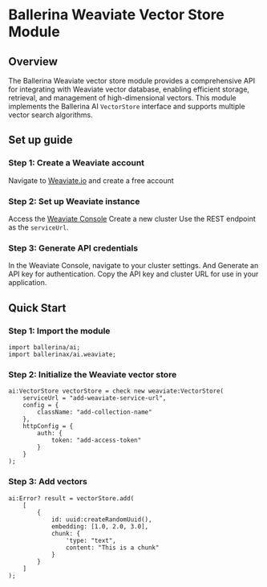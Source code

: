 # Ballerina Weaviate Vector Store Module

## Overview

The Ballerina Weaviate vector store module provides a comprehensive API for integrating with Weaviate vector database, enabling efficient storage, retrieval, and management of high-dimensional vectors. This module implements the Ballerina AI `VectorStore` interface and supports multiple vector search algorithms.

## Set up guide

### Step 1: Create a Weaviate account

Navigate to [Weaviate.io](https://weaviate.io/) and create a free account

### Step 2: Set up Weaviate instance

Access the [Weaviate Console](https://console.weaviate.cloud/)
Create a new cluster
Use the REST endpoint as the `serviceUrl`.

### Step 3: Generate API credentials

In the Weaviate Console, navigate to your cluster settings. And Generate an API key for authentication. Copy the API key and cluster URL for use in your application.

## Quick Start

### Step 1: Import the module

```ballerina
import ballerina/ai;
import ballerinax/ai.weaviate;
```

### Step 2: Initialize the Weaviate vector store

```ballerina
ai:VectorStore vectorStore = check new weaviate:VectorStore(
    serviceUrl = "add-weaviate-service-url", 
    config = {
        className: "add-collection-name"
    }, 
    httpConfig = {
        auth: {
            token: "add-access-token"
        }
    }
);
```

### Step 3: Add vectors

```ballerina
ai:Error? result = vectorStore.add(
    [
        {
            id: uuid:createRandomUuid(),
            embedding: [1.0, 2.0, 3.0],
            chunk: {
                'type: "text", 
                content: "This is a chunk"
            }
        }
    ]
);
```
